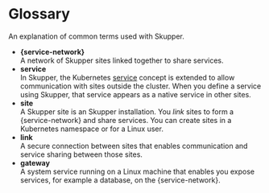 # Glossary

An explanation of common terms used with Skupper.

* **{service-network}**\
A network of Skupper sites linked together to share services.
* **service**\
In Skupper, the Kubernetes [service](https://kubernetes.io/docs/concepts/services-networking/service/)  concept is extended to  allow communication with sites outside the cluster. 
When you define a service using Skupper, that service appears as a native service in other sites.
* **site**\
A Skupper site is an Skupper installation.
You _link_ sites to form a {service-network} and share services. You can create sites in a Kubernetes namespace or for a Linux user.
* **link**\
A secure connection between sites that enables communication and service sharing between those sites.
* **gateway**\
A system service running on a Linux machine that enables you expose services, for example a database, on the {service-network}.
